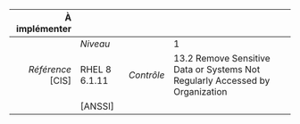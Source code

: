 
|           À implémenter    |    |    |    |
|----------------:|:---|---:|:---|
|                 |*Niveau*|| 1 |
|*Référence* [CIS]| RHEL 8 6.1.11 |*Contrôle*| 13.2 Remove Sensitive Data or Systems Not Regularly Accessed by Organization |
|                 |[ANSSI] ||  |

